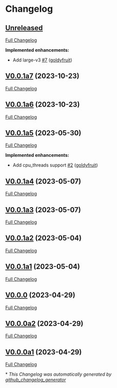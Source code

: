 # Changelog

## [Unreleased](https://github.com/OpenVoiceOS/ovos-stt-plugin-fasterwhisper/tree/HEAD)

[Full Changelog](https://github.com/OpenVoiceOS/ovos-stt-plugin-fasterwhisper/compare/V0.0.1a7...HEAD)

**Implemented enhancements:**

- Add large-v3 [\#7](https://github.com/OpenVoiceOS/ovos-stt-plugin-fasterwhisper/pull/7) ([goldyfruit](https://github.com/goldyfruit))

## [V0.0.1a7](https://github.com/OpenVoiceOS/ovos-stt-plugin-fasterwhisper/tree/V0.0.1a7) (2023-10-23)

[Full Changelog](https://github.com/OpenVoiceOS/ovos-stt-plugin-fasterwhisper/compare/V0.0.1a6...V0.0.1a7)

## [V0.0.1a6](https://github.com/OpenVoiceOS/ovos-stt-plugin-fasterwhisper/tree/V0.0.1a6) (2023-10-23)

[Full Changelog](https://github.com/OpenVoiceOS/ovos-stt-plugin-fasterwhisper/compare/V0.0.1a5...V0.0.1a6)

## [V0.0.1a5](https://github.com/OpenVoiceOS/ovos-stt-plugin-fasterwhisper/tree/V0.0.1a5) (2023-05-30)

[Full Changelog](https://github.com/OpenVoiceOS/ovos-stt-plugin-fasterwhisper/compare/V0.0.1a4...V0.0.1a5)

**Implemented enhancements:**

- Add cpu\_threads support [\#2](https://github.com/OpenVoiceOS/ovos-stt-plugin-fasterwhisper/pull/2) ([goldyfruit](https://github.com/goldyfruit))

## [V0.0.1a4](https://github.com/OpenVoiceOS/ovos-stt-plugin-fasterwhisper/tree/V0.0.1a4) (2023-05-07)

[Full Changelog](https://github.com/OpenVoiceOS/ovos-stt-plugin-fasterwhisper/compare/V0.0.1a3...V0.0.1a4)

## [V0.0.1a3](https://github.com/OpenVoiceOS/ovos-stt-plugin-fasterwhisper/tree/V0.0.1a3) (2023-05-07)

[Full Changelog](https://github.com/OpenVoiceOS/ovos-stt-plugin-fasterwhisper/compare/V0.0.1a2...V0.0.1a3)

## [V0.0.1a2](https://github.com/OpenVoiceOS/ovos-stt-plugin-fasterwhisper/tree/V0.0.1a2) (2023-05-04)

[Full Changelog](https://github.com/OpenVoiceOS/ovos-stt-plugin-fasterwhisper/compare/V0.0.1a1...V0.0.1a2)

## [V0.0.1a1](https://github.com/OpenVoiceOS/ovos-stt-plugin-fasterwhisper/tree/V0.0.1a1) (2023-05-04)

[Full Changelog](https://github.com/OpenVoiceOS/ovos-stt-plugin-fasterwhisper/compare/V0.0.0...V0.0.1a1)

## [V0.0.0](https://github.com/OpenVoiceOS/ovos-stt-plugin-fasterwhisper/tree/V0.0.0) (2023-04-29)

[Full Changelog](https://github.com/OpenVoiceOS/ovos-stt-plugin-fasterwhisper/compare/V0.0.0a2...V0.0.0)

## [V0.0.0a2](https://github.com/OpenVoiceOS/ovos-stt-plugin-fasterwhisper/tree/V0.0.0a2) (2023-04-29)

[Full Changelog](https://github.com/OpenVoiceOS/ovos-stt-plugin-fasterwhisper/compare/V0.0.0a1...V0.0.0a2)

## [V0.0.0a1](https://github.com/OpenVoiceOS/ovos-stt-plugin-fasterwhisper/tree/V0.0.0a1) (2023-04-29)

[Full Changelog](https://github.com/OpenVoiceOS/ovos-stt-plugin-fasterwhisper/compare/5356f4d38ac44eb0ee89cc304a04791d30cc5508...V0.0.0a1)



\* *This Changelog was automatically generated by [github_changelog_generator](https://github.com/github-changelog-generator/github-changelog-generator)*
